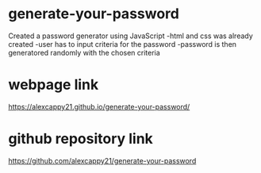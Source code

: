 # generate-your-password

Created a password generator using JavaScript
-html and css was already created
-user has to input criteria for the password
-password is then generatored randomly with the chosen criteria


# webpage link 
https://alexcappy21.github.io/generate-your-password/
# github repository link
https://github.com/alexcappy21/generate-your-password
